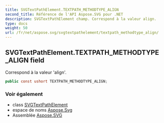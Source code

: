 ```yaml
---
title: SVGTextPathElement.TEXTPATH_METHODTYPE_ALIGN
second_title: Référence de l'API Aspose.SVG pour .NET
description: SVGTextPathElement champ. Correspond à la valeur align.
type: docs
weight: 50
url: /fr/net/aspose.svg/svgtextpathelement/textpath_methodtype_align/
---
```

## SVGTextPathElement.TEXTPATH_METHODTYPE_ALIGN field

Correspond à la valeur 'align'.

```csharp
public const ushort TEXTPATH_METHODTYPE_ALIGN;
```

### Voir également

* class [SVGTextPathElement](../)
* espace de noms [Aspose.Svg](../../svgtextpathelement/)
* Assemblée [Aspose.SVG](../../../)



